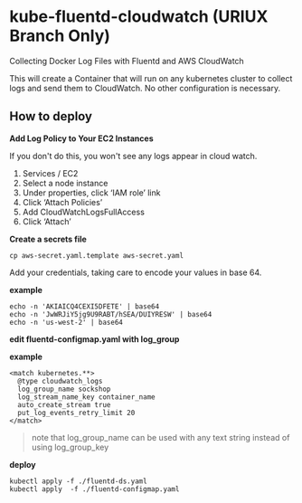 # kube-fluentd-cloudwatch (URIUX Branch Only)
Collecting Docker Log Files with Fluentd and AWS CloudWatch

This will create a Container that will run on any kubernetes cluster to collect logs and send them to CloudWatch. No other configuration is necessary.


## How to deploy

**Add Log Policy to Your EC2 Instances**

If you don't do this, you won't see any logs appear in cloud watch.


1.	Services / EC2
1.	Select a node instance
1.	Under properties, click ‘IAM role’ link
1.	Click ‘Attach Policies’
1.	Add CloudWatchLogsFullAccess
1.	Click ‘Attach’



**Create a secrets file**

    cp aws-secret.yaml.template aws-secret.yaml


Add your credentials, taking care to encode your values in base 64. 

**example**

    echo -n 'AKIAICQ4CEXI5DFETE' | base64
    echo -n 'JwWRJiY5jg9U9RABT/hSEA/DUIYRESW' | base64
    echo -n 'us-west-2' | base64



        
**edit fluentd-configmap.yaml with log_group**

**example**

    <match kubernetes.**>
      @type cloudwatch_logs
      log_group_name sockshop
      log_stream_name_key container_name
      auto_create_stream true
      put_log_events_retry_limit 20
    </match>


>note that log_group_name can be used with any text string instead of using log_group_key


**deploy**

    kubectl apply -f ./fluentd-ds.yaml
    kubectl apply  -f ./fluentd-configmap.yaml



